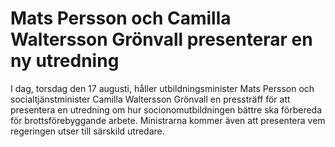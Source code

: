 # Mats Persson och Camilla Waltersson Grönvall presenterar en ny utredning

I dag, torsdag den 17 augusti, håller utbildningsminister Mats Persson och socialtjänstminister Camilla Waltersson Grönvall en pressträff för att presentera en utredning om hur socionomutbildningen bättre ska förbereda för brottsförebyggande arbete. Ministrarna kommer även att presentera vem regeringen utser till särskild utredare.
